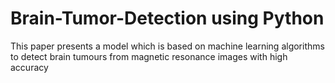 # Brain-Tumor-Detection using Python
This paper presents a model which is based on machine learning algorithms to detect brain tumours from magnetic resonance images with high accuracy
